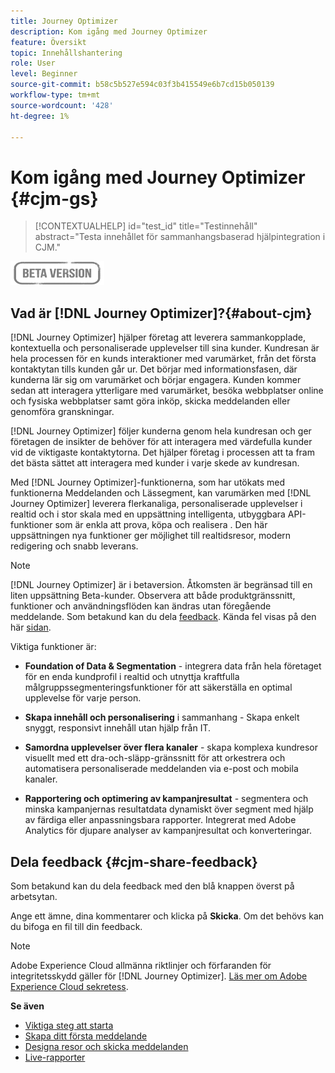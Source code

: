 ```yaml
---
title: Journey Optimizer
description: Kom igång med Journey Optimizer
feature: Översikt
topic: Innehållshantering
role: User
level: Beginner
source-git-commit: b58c5b527e594c03f3b415549e6b7cd15b050139
workflow-type: tm+mt
source-wordcount: '428'
ht-degree: 1%

---
```


# Kom igång med Journey Optimizer {#cjm-gs}

>[!CONTEXTUALHELP]
>id="test_id"
>title="Testinnehåll"
>abstract="Testa innehållet för sammanhangsbaserad hjälpintegration i CJM."

![](assets/do-not-localize/badge.png)

## Vad är [!DNL Journey Optimizer]?{#about-cjm}

[!DNL Journey Optimizer] hjälper företag att leverera sammankopplade, kontextuella och personaliserade upplevelser till sina kunder. Kundresan är hela processen för en kunds interaktioner med varumärket, från det första kontaktytan tills kunden går ur. Det börjar med informationsfasen, där kunderna lär sig om varumärket och börjar engagera. Kunden kommer sedan att interagera ytterligare med varumärket, besöka webbplatser online och fysiska webbplatser samt göra inköp, skicka meddelanden eller genomföra granskningar.

[!DNL Journey Optimizer] följer kunderna genom hela kundresan och ger företagen de insikter de behöver för att interagera med värdefulla kunder vid de viktigaste kontaktytorna. Det hjälper företag i processen att ta fram det bästa sättet att interagera med kunder i varje skede av kundresan.

Med [!DNL Journey Optimizer]-funktionerna, som har utökats med funktionerna Meddelanden och Lässegment, kan varumärken med [!DNL Journey Optimizer] leverera flerkanaliga, personaliserade upplevelser i realtid och i stor skala med en uppsättning intelligenta, utbyggbara API-funktioner som är enkla att prova, köpa och realisera &#x200B;. Den här uppsättningen nya funktioner ger möjlighet till realtidsresor, modern redigering och snabb leverans. &#x200B;

>[!NOTE]
>
>[!DNL Journey Optimizer] är i betaversion. Åtkomsten är begränsad till en liten uppsättning Beta-kunder. Observera att både produktgränssnitt, funktioner och användningsflöden kan ändras utan föregående meddelande. Som betakund kan du dela [feedback](#cjm-share-feedback). Kända fel visas på den här [sidan](known-issues.md).

Viktiga funktioner är:

* **Foundation of Data &amp; Segmentation**  - integrera data från hela företaget för en enda kundprofil i realtid och utnyttja kraftfulla målgruppssegmenteringsfunktioner för att säkerställa en optimal upplevelse för varje person.

* **Skapa innehåll och personalisering**  i sammanhang - Skapa enkelt snyggt, responsivt innehåll utan hjälp från IT.

* **Samordna upplevelser över flera kanaler**  - skapa komplexa kundresor visuellt med ett dra-och-släpp-gränssnitt för att orkestrera och automatisera personaliserade meddelanden via e-post och mobila kanaler.

* **Rapportering och optimering av kampanjresultat**  - segmentera och minska kampanjernas resultatdata dynamiskt över segment med hjälp av färdiga eller anpassningsbara rapporter. Integrerat med Adobe Analytics för djupare analyser av kampanjresultat och konverteringar.

## Dela feedback {#cjm-share-feedback}

Som betakund kan du dela feedback med den blå knappen överst på arbetsytan.

Ange ett ämne, dina kommentarer och klicka på **Skicka**. Om det behövs kan du bifoga en fil till din feedback.

>[!NOTE]
>
>Adobe Experience Cloud allmänna riktlinjer och förfaranden för integritetsskydd gäller för [!DNL Journey Optimizer]. [Läs mer om Adobe Experience Cloud sekretess](https://www.adobe.com/privacy/experience-cloud.html).


**Se även**

* [Viktiga steg att starta](quick-start.md)
* [Skapa ditt första meddelande](get-started-content.md)
* [Designa resor och skicka meddelanden](building-journeys/journey-gs.md)
* [Live-rapporter](reports/live-report.md)
